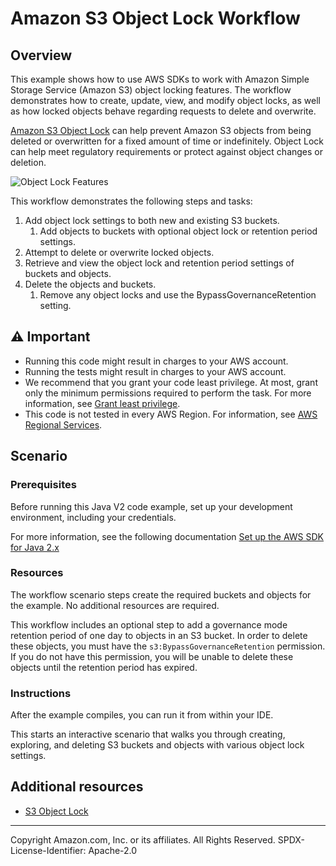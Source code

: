 # Amazon S3 Object Lock Workflow

## Overview

This example shows how to use AWS SDKs to work with Amazon Simple Storage Service (Amazon S3) object locking features. The workflow demonstrates how to create, update, view, and modify object locks, as well as how locked objects behave regarding requests to delete and overwrite.

[Amazon S3 Object Lock](https://docs.aws.amazon.com/AmazonS3/latest/userguide/object-lock.html) can help prevent Amazon S3 objects from being deleted or overwritten for a fixed amount of time or indefinitely. Object Lock can help meet regulatory requirements or protect against object changes or deletion.

![Object Lock Features](https://shorturl.at/fiwN8)

This workflow demonstrates the following steps and tasks:
1. Add object lock settings to both new and existing S3 buckets.
   1. Add objects to buckets with optional object lock or retention period settings.
2. Attempt to delete or overwrite locked objects.
3. Retrieve and view the object lock and retention period settings of buckets and objects.
4. Delete the objects and buckets.
   1. Remove any object locks and use the BypassGovernanceRetention setting.

## ⚠ Important

* Running this code might result in charges to your AWS account.
* Running the tests might result in charges to your AWS account.
* We recommend that you grant your code least privilege. At most, grant only the minimum permissions required to perform the task. For more information, see [Grant least privilege](https://docs.aws.amazon.com/IAM/latest/UserGuide/best-practices.html#grant-least-privilege).
* This code is not tested in every AWS Region. For information, see [AWS Regional Services](https://aws.amazon.com/about-aws/global-infrastructure/regional-product-services).

## Scenario

### Prerequisites

Before running this Java V2 code example, set up your development environment, including your credentials.

For more information, see the following documentation [Set up the AWS SDK for Java 2.x](https://docs.aws.amazon.com/sdk-for-java/latest/developer-guide/setup.html)

### Resources

The workflow scenario steps create the required buckets and objects for the example. No additional resources are required.

This workflow includes an optional step to add a governance mode retention period of one day to objects in an S3 bucket. In order to delete these objects, you must have the `s3:BypassGovernanceRetention` permission. If you do not have this permission, you will be unable to delete these objects until the retention period has expired.

### Instructions

After the example compiles, you can run it from within your IDE.

This starts an interactive scenario that walks you through creating, exploring, and deleting S3 buckets and objects with various object lock settings.

## Additional resources

- [S3 Object Lock](https://docs.aws.amazon.com/AmazonS3/latest/userguide/object-lock.html)

---

Copyright Amazon.com, Inc. or its affiliates. All Rights Reserved. SPDX-License-Identifier: Apache-2.0
